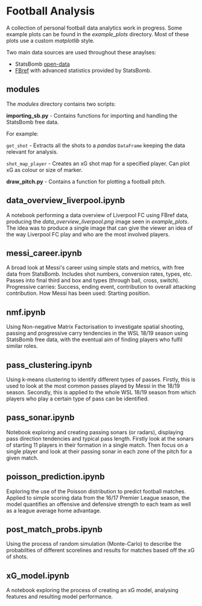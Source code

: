 # Football Analysis

A collection of personal football data analytics work in progress. Some example plots can be found in the *example_plots* directory. Most of these plots use a custom *matplotlib* style.

Two main data sources are used throughout these anaylses:
- StatsBomb [open-data](https://statsbomb.com/academy/)
- [FBref](https://fbref.com/en/) with advanced statistics provided by StatsBomb.

## modules
The *modules* directory contains two scripts:

**importing_sb.py** - Contains functions for importing and handling the StatsBomb free data.

For example:

`get_shot` - Extracts all the shots to a *pandas* `DataFrame` keeping the data relevant for analysis.

`shot_map_player` - Creates an xG shot map for a specified player. Can plot xG as colour or size of marker.


**draw_pitch.py** - Contains a function for plotting a football pitch.

## data_overview_liverpool.ipynb

A notebook performing a data overview of Liverpool FC using FBref data, producing the *data_overview_liverpool.png* image seen in *example_plots*. The idea was to produce a single image that can give the viewer an idea of the way Liverpool FC play and who are the most involved players.

## messi_career.ipynb

A broad look at Messi's career using simple stats and metrics, with free data from StatsBomb. Includes shot numbers, conversion rates, types, etc. 
Passes into final third and box and types (through ball, cross, switch).
Progressive carries: Success, ending event, contribution to overall attacking contribution.
How Messi has been used: Starting position.

## nmf.ipynb

Using Non-negative Matrix Factorisation to investigate spatial shooting, passing and progressive carry tendencies in the WSL 18/19 season using StatsBomb free data, with the eventual aim of finding players who fulfil similar roles.

## pass_clustering.ipynb

Using k-means clustering to identify different types of passes. Firstly, this is used to look at the most common passes played by Messi in the 18/19 season. Secondly, this is applied to the whole WSL 18/19 season from which players who play a certain type of pass can be identified.

## pass_sonar.ipynb

Notebook exploring and creating passing sonars (or radars), displaying pass direction tendencies and typical pass length. Firstly look at the sonars of starting 11 players in their formation in a single match. Then focus on a single player and look at their passing sonar in each zone of the pitch for a given match.

## poisson_prediction.ipynb

Exploring the use of the Poisson distribution to predict football matches. Applied to simple scoring data from the 16/17 Premier League season, the model quantifies an offensive and defensive strength to each team as well as a league average home advantage.

## post_match_probs.ipynb

Using the process of random simulation (Monte-Carlo) to describe the probabilties of different scorelines and results for matches based off the xG of shots.

## xG_model.ipynb

A notebook exploring the process of creating an xG model, analysing features and resulting model performance.
